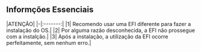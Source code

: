 ## Informções Essenciais

|ATENÇÃO|
|-|:-------:|
|1| Recomendo usar uma EFI diferente para fazer a instalação do OS.|
|2| Por alguma razão desconhecida, a EFI não prossegue com a instalção.|
|3| Após a instalação, a utilização da EFI ocorre perfeitamente, sem nenhum erro.|
